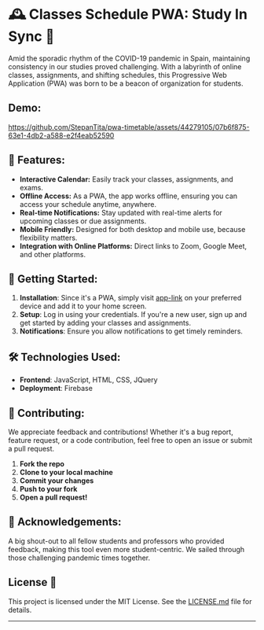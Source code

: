 # 🕰️ Classes Schedule PWA: Study In Sync 📘

Amid the sporadic rhythm of the COVID-19 pandemic in Spain, maintaining consistency in our studies proved challenging. With a labyrinth of online classes, assignments, and shifting schedules, this Progressive Web Application (PWA) was born to be a beacon of organization for students.

## Demo:

https://github.com/StepanTita/pwa-timetable/assets/44279105/07b6f875-63e1-4db2-a588-e2f4eab52590

## 🌟 Features:

- **Interactive Calendar:** Easily track your classes, assignments, and exams.
- **Offline Access:** As a PWA, the app works offline, ensuring you can access your schedule anytime, anywhere.
- **Real-time Notifications:** Stay updated with real-time alerts for upcoming classes or due assignments.
- **Mobile Friendly:** Designed for both desktop and mobile use, because flexibility matters.
- **Integration with Online Platforms:** Direct links to Zoom, Google Meet, and other platforms.

## 🚀 Getting Started:

1. **Installation**: Since it's a PWA, simply visit [app-link](https://uva-timetable.firebaseapp.com/) on your preferred device and add it to your home screen.
2. **Setup**: Log in using your credentials. If you're a new user, sign up and get started by adding your classes and assignments.
3. **Notifications**: Ensure you allow notifications to get timely reminders.

## 🛠️ Technologies Used:

- **Frontend**: JavaScript, HTML, CSS, JQuery
- **Deployment**: Firebase

## 🤝 Contributing:

We appreciate feedback and contributions! Whether it's a bug report, feature request, or a code contribution, feel free to open an issue or submit a pull request.

1. **Fork the repo**
2. **Clone to your local machine**
3. **Commit your changes**
4. **Push to your fork**
5. **Open a pull request!**

## 🙌 Acknowledgements:

A big shout-out to all fellow students and professors who provided feedback, making this tool even more student-centric. We sailed through those challenging pandemic times together.

## License 📄

This project is licensed under the MIT License. See the [LICENSE.md](LICENSE.md) file for details.

---
